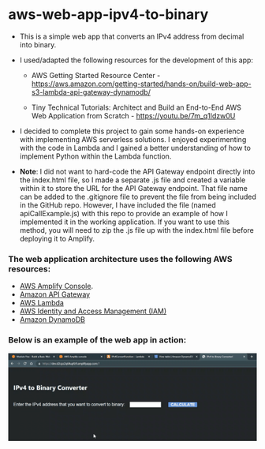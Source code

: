 # aws-web-app-ipv4-to-binary

  

- This is a simple web app that converts an IPv4 address from decimal into binary.

- I used/adapted the following resources for the development of this app:

  - AWS Getting Started Resource Center - https://aws.amazon.com/getting-started/hands-on/build-web-app-s3-lambda-api-gateway-dynamodb/

  - Tiny Technical Tutorials: Architect and Build an End-to-End AWS Web Application from Scratch - https://youtu.be/7m_q1ldzw0U

- I decided to complete this project to gain some hands-on experience with implementing AWS serverless solutions. I enjoyed experimenting with the code in Lambda and I gained a better understanding of how to implement Python within the Lambda function. 
  
- **Note**: I did not want to hard-code the API Gateway endpoint directly into the index.html file, so I made a separate .js file and created a variable within it to store the URL for the API Gateway endpoint. That file name can be added to the .gitignore file to prevent the file from being included in the GitHub repo. However, I have included the file (named apiCallExample.js) with this repo to provide an example of how I implemented it in the working application. If you want to use this method, you will need to zip the .js file up with the index.html file before deploying it to Amplify.

### The web application architecture uses the following AWS resources:  
- <a href="https://aws.amazon.com/amplify/console/">AWS Amplify Console</a>. 
- <a href="https://aws.amazon.com/api-gateway/">Amazon API Gateway</a>
- <a href="https://aws.amazon.com/lambda/">AWS Lambda</a>
- <a href="https://aws.amazon.com/iam/">AWS Identity and Access Management (IAM)</a>
- <a href="https://aws.amazon.com/dynamodb/">Amazon DynamoDB</a>

### Below is an example of the web app in action:

![AWS-Web-App](https://github.com/mblackonline/aws-web-app-ipv4-to-binary/blob/f9a429333b214a9be5d093abda1a18b99de72de2/AWS-Web-App.gif)